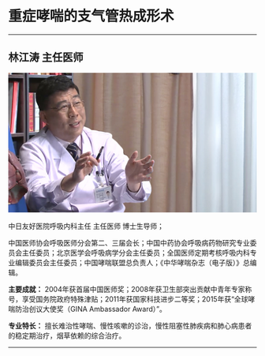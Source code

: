 # 重症哮喘的支气管热成形术

---

## 林江涛 主任医师

![1679227653332](image/c04_067/1679227653332.png)

中日友好医院呼吸内科主任 主任医师 博士生导师；

中国医师协会呼吸医师分会第二、三届会长；中国中药协会呼吸病药物研究专业委员会主任委员；北京医学会呼吸病学分会主任委员；全国医师定期考核呼吸内科专业编辑委员会主任委员；中国哮喘联盟总负责人；《中华哮喘杂志（电子版）》总编辑。


**主要成就：** 2004年获首届中国医师奖；2008年获卫生部突出贡献中青年专家称号，享受国务院政府特殊津贴；2011年获国家科技进步二等奖；2015年获“全球哮喘防治创议大使奖（GINA Ambassador Award）”。


**专业特长：** 擅长难治性哮喘、慢性咳嗽的诊治，慢性阻塞性肺疾病和肺心病患者的稳定期治疗，烟草依赖的综合治疗。

---

